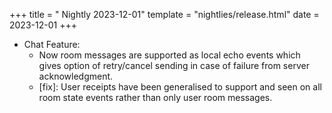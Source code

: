 +++
title = " Nightly 2023-12-01"
template = "nightlies/release.html"
date = 2023-12-01
+++

- Chat Feature:
  - Now room messages are supported as local echo events which gives option of retry/cancel sending in case of failure from server acknowledgment.
  - [fix]: User receipts have been generalised to support and seen on all room state events rather than only user room messages.

